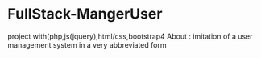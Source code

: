 # FullStack-MangerUser
project with(php,js(jquery),html/css,bootstrap4 
About : imitation of a user management system in a very abbreviated form

